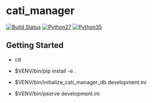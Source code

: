 cati_manager
============
[![Build Status](https://travis-ci.org/sapetnioc/cati_manager.svg?branch=master)](https://travis-ci.org/sapetnioc/cati_manager)
[![Python27](https://img.shields.io/badge/python-2.7-blue.svg)](https://travis-ci.org/sapetnioc/cati_manager)
[![Python35](https://img.shields.io/badge/python-3.5-blue.svg)](https://travis-ci.org/sapetnioc/cati_manager)


Getting Started
---------------

- cd <directory containing this file>

- $VENV/bin/pip install -e .

- $VENV/bin/initialize_cati_manager_db development.ini

- $VENV/bin/pserve development.ini

